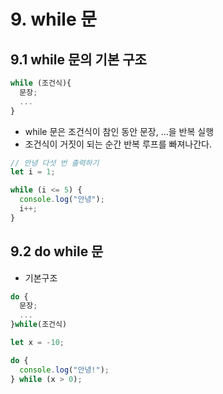 # 9. while 문

## 9.1 while 문의 기본 구조

```js
while (조건식){
  문장;
  ...
}
```

- while 문은 조건식이 참인 동안 문장, ...을 반복 실행
- 조건식이 거짓이 되는 순간 반복 루프를 빠져나간다.

```js
// 안녕 다섯 번 출력하기
let i = 1;

while (i <= 5) {
  console.log("안녕");
  i++;
}
```

## 9.2 do while 문

- 기본구조

```js
do {
  문장;
  ...
}while(조건식)
```

```js
let x = -10;

do {
  console.log("안녕!");
} while (x > 0);
```
